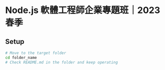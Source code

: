 # Node.js 軟體工程師企業專題班｜2023 春季

## Setup

```bash
# Move to the target folder
cd folder_name 
# Check README.md in the folder and keep operating
```